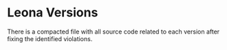 # Leona Versions

There is a compacted file with all source code related to each version after fixing the identified violations.
